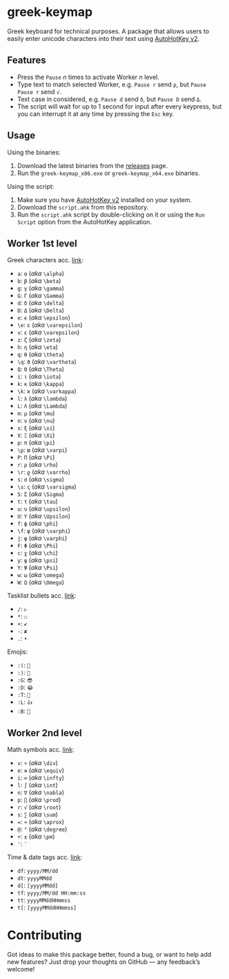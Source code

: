 # greek-keymap

Greek keyboard for technical purposes. A package that allows users to easily enter unicode characters into their text using [AutoHotKey v2](https://www.autohotkey.com/).

## Features

- Press the `Pause` _n_ times to activate Worker _n_ level.
- Type text to match selected Worker, e.g. `Pause r` send `ρ`, but `Pause Pause r` send `√`.
- Text case in considered, e.g. `Pause d` send `δ`, but `Pause D` send `Δ`.
- The script will wait for up to 1 second for input after every keypress, but you can interrupt it at any time by pressing the `Esc` key.

## Usage

Using the binaries:

1. Download the latest binaries from the [releases](https://github.com/bacadra/ahk-greek-keymap/releases) page.
2. Run the `greek-keymap_x86.exe` or `greek-keymap_x64.exe` binaries.

Using the script:

1. Make sure you have [AutoHotKey v2](https://www.autohotkey.com/) installed on your system.
2. Download the `script.ahk` from this repository.
3. Run the `script.ahk` script by double-clicking on it or using the `Run Script` option from the AutoHotKey application.

## Worker 1st level

Greek characters acc. [link](https://jblevins.org/log/greek):

-  `a`: `α` (_aka_ `\alpha`)
-  `b`: `β` (_aka_ `\beta`)
-  `g`: `γ` (_aka_ `\gamma`)
-  `G`: `Γ` (_aka_ `\Gamma`)
-  `d`: `δ` (_aka_ `\delta`)
-  `D`: `Δ` (_aka_ `\Delta`)
-  `e`: `ϵ` (_aka_ `\epsilon`)
- `\e`: `ε` (_aka_ `\varepsilon`)
-  `v`: `ε` (_aka_ `\varepsilon`)
-  `z`: `ζ` (_aka_ `\zeta`)
-  `h`: `η` (_aka_ `\eta`)
-  `q`: `θ` (_aka_ `\theta`)
- `\q`: `ϑ` (_aka_ `\vartheta`)
-  `Q`: `Θ` (_aka_ `\Theta`)
-  `i`: `ι` (_aka_ `\iota`)
-  `k`: `κ` (_aka_ `\kappa`)
- `\k`: `ϰ` (_aka_ `\varkappa`)
-  `l`: `λ` (_aka_ `\lambda`)
-  `L`: `Λ` (_aka_ `\Lambda`)
-  `m`: `μ` (_aka_ `\mu`)
-  `n`: `ν` (_aka_ `\nu`)
-  `x`: `ξ` (_aka_ `\xi`)
-  `X`: `Ξ` (_aka_ `\Xi`)
-  `p`: `π` (_aka_ `\pi`)
- `\p`: `ϖ` (_aka_ `\varpi`)
-  `P`: `Π` (_aka_ `\Pi`)
-  `r`: `ρ` (_aka_ `\rho`)
- `\r`: `ϱ` (_aka_ `\varrho`)
-  `s`: `σ` (_aka_ `\sigma`)
- `\s`: `ς` (_aka_ `\varsigma`)
-  `S`: `Σ` (_aka_ `\Sigma`)
-  `t`: `τ` (_aka_ `\tau`)
-  `u`: `υ` (_aka_ `\upsilon`)
-  `U`: `Υ` (_aka_ `\Upsilon`)
-  `f`: `ϕ` (_aka_ `\phi`)
- `\f`: `φ` (_aka_ `\varphi`)
-  `j`: `φ` (_aka_ `\varphi`)
-  `F`: `Φ` (_aka_ `\Phi`)
-  `c`: `χ` (_aka_ `\chi`)
-  `y`: `ψ` (_aka_ `\psi`)
-  `Y`: `Ψ` (_aka_ `\Psi`)
-  `w`: `ω` (_aka_ `\omega`)
-  `W`: `Ω` (_aka_ `\Omega`)

Tasklist bullets acc. [link](https://github.com/bacadra/pulsar-language-tasklist):

-  `/`: `▷`
-  `*`: `☐`
-  `+`: `✔`
-  `-`: `✘`
-  `.`: `•`

Emojis:

- `:(`: `🙁`
- `:)`: `🙂`
- `:G`: `😎`
- `:D`: `😂`
- `:T`: `🤔`
- `:L`: `👍`
- `:B`: `🍺`

## Worker 2nd level

Math symbols acc. [link](https://ctan.org/pkg/amsmath):

- `v`: `÷` (_aka_ `\div`)
- `e`: `≡` (_aka_ `\equiv`)
- `i`: `∞` (_aka_ `\infty`)
- `l`: `∫` (_aka_ `\int`)
- `n`: `∇` (_aka_ `\nabla`)
- `p`: `∏` (_aka_ `\prod`)
- `r`: `√` (_aka_ `\root`)
- `s`: `∑` (_aka_ `\sum`)
- `=`: `≈` (_aka_ `\aprox`)
- `@`: `°` (_aka_ `\degree`)
- `+`: `±` (_aka_ `\pm`)
- `'`: `ʾ`

Time & date tags acc. [link](https://www.autohotkey.com/docs/v2/lib/FormatTime.htm):

- `df`: `yyyy/MM/dd`
- `dt`: `yyyyMMdd`
- `d[`: `[yyyyMMdd]`
- `tf`: `yyyy/MM/dd HH:mm:ss`
- `tt`: `yyyyMMddHHmmss`
- `t[`: `[yyyyMMddHHmmss]`

# Contributing

Got ideas to make this package better, found a bug, or want to help add new features? Just drop your thoughts on GitHub — any feedback’s welcome!
